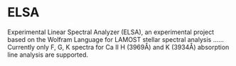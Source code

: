 # ELSA
Experimental Linear Spectral Analyzer (ELSA), an experimental project based on the Wolfram Language for LAMOST stellar spectral analysis ...... Currently only F, G, K spectra for Ca II H (3969Å) and K (3934Å) absorption line analysis are supported.
